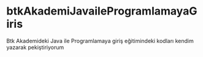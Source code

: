 # btkAkademiJavaileProgramlamayaGiris
Btk Akademideki Java ile Programlamaya giriş eğitimindeki kodları kendim yazarak pekiştiriyorum 
